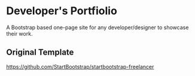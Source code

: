 # Developer's Portfiolio

A Bootstrap based one-page site for any developer/designer to showcase their work.

## Original Template
https://github.com/StartBootstrap/startbootstrap-freelancer
